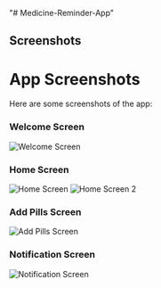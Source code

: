 "# Medicine-Reminder-App" 
## Screenshots

# App Screenshots

Here are some screenshots of the app:

### Welcome Screen
![Welcome Screen](Screenshot/welcome_screen.png)

### Home Screen
![Home Screen](Screenshot/home_screen.png)
![Home Screen 2](Screenshot/home_screen_2.png)

### Add Pills Screen
![Add Pills Screen](Screenshot/add_pills_screen.png)

### Notification Screen
![Notification Screen](Screenshot/notify_screen.png)
